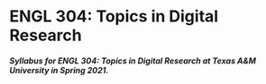 # ENGL 304: Topics in Digital Research
##### Syllabus for ENGL 304: Topics in Digital Research at Texas A&amp;M University in Spring 2021.

